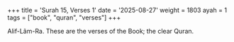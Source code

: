 +++
title = 'Surah 15, Verses 1'
date = '2025-08-27'
weight = 1803
ayah = 1
tags = ["book", "quran", "verses"]
+++

Alif-Lãm-Ra. These are the verses of the Book; the clear Quran.